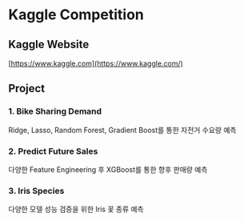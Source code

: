 # Kaggle Competition


## Kaggle Website

[https://www.kaggle.com](https://www.kaggle.com/)

## Project

### 1. Bike Sharing Demand

Ridge, Lasso, Random Forest, Gradient Boost를 통한 자전거 수요량 예측

### 2. Predict Future Sales

다양한 Feature Engineering 후 XGBoost를 통한 향후 판매량 예측

### 3. Iris Species

다양한 모델 성능 검증을 위한 Iris 꽃 종류 예측